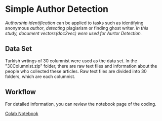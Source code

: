 # Simple Author Detection

_Authorship identification_ can be applied to tasks such as identifying anonymous _author_, _detecting_ plagiarism or finding ghost writer.
*In this study, document vectors(doc2vec) were used for Aurtor Detection.*

## Data Set
Turkish wrtings of 30 columnist were used as the data set. In the "30Columnist.zip" folder, there are raw text files and information about the people who collected these articles.
Raw text files are divided into 30 folders, which are each columnist.

## Workflow
For detailed information, you can review the notebook page of the coding.

[Colab Notebook](https://drive.google.com/file/d/1DesrRHA4_aJ-DnEEoHLJ4k4Z9zf5XjTx/view?usp=sharing)
